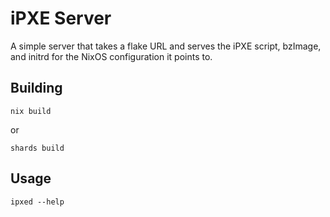 # iPXE Server

A simple server that takes a flake URL and serves the iPXE script, bzImage, and
initrd for the NixOS configuration it points to.

## Building

    nix build

or

    shards build


## Usage

    ipxed --help
